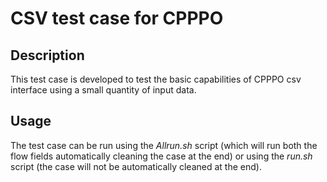 CSV  test case for CPPPO
===============


Description
---------------------
This test case is developed to test the basic capabilities of CPPPO csv interface using a small quantity of input data.

Usage
---------------------
The test case can be run using the _Allrun.sh_ script (which will run both the flow fields automatically cleaning the case at the end) or using the _run.sh_ script (the case will not be automatically cleaned at the end).
